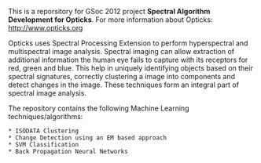 This is a reporsitory for GSoc 2012 project **Spectral Algorithm Development for Opticks**.
For more information about Opticks: http://www.opticks.org

Opticks uses Spectral Processing Extension to perform hyperspectral and multispectral image analysis. Spectral imaging can allow extraction of additional information the human eye fails to capture with its receptors for red, green and blue. This help in uniquely identifying objects based on their spectral signatures, correctly clustering a image into components and detect changes in the image. These techniques form an integral part of spectral image analysis.

The repository contains the following Machine Learning techniques/algorithms:
```
* ISODATA Clustering
* Change Detection using an EM based approach
* SVM Classification
* Back Propagation Neural Networks
```